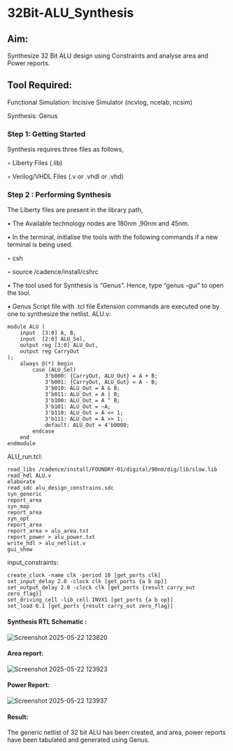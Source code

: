 # 32Bit-ALU_Synthesis

## Aim:

Synthesize 32 Bit ALU design using Constraints and analyse area and Power reports.

## Tool Required:

Functional Simulation: Incisive Simulator (ncvlog, ncelab, ncsim)

Synthesis: Genus

### Step 1: Getting Started

Synthesis requires three files as follows,

◦ Liberty Files (.lib)

◦ Verilog/VHDL Files (.v or .vhdl or .vhd)

### Step 2 : Performing Synthesis

The Liberty files are present in the library path,

• The Available technology nodes are 180nm ,90nm and 45nm.

• In the terminal, initialise the tools with the following commands if a new terminal is being
used.

◦ csh

◦ source /cadence/install/cshrc

• The tool used for Synthesis is “Genus”. Hence, type “genus -gui” to open the tool.

• Genus Script file with .tcl file Extension commands are executed one by one to synthesize the netlist.
ALU.v:
```
module ALU (
    input  [3:0] A, B,
    input  [2:0] ALU_Sel,
    output reg [3:0] ALU_Out,
    output reg CarryOut
);
    always @(*) begin
        case (ALU_Sel)
            3'b000: {CarryOut, ALU_Out} = A + B;
            3'b001: {CarryOut, ALU_Out} = A - B;
            3'b010: ALU_Out = A & B;
            3'b011: ALU_Out = A | B;
            3'b100: ALU_Out = A ^ B;
            3'b101: ALU_Out = ~A;
            3'b110: ALU_Out = A << 1;
            3'b111: ALU_Out = A >> 1;
            default: ALU_Out = 4'b0000;
        endcase
    end
endmodule
```
ALU_run.tcl:
```
read_libs /cadence/install/FOUNDRY-01/digital/90nm/dig/lib/slow.lib
read_hdl ALU.v
elaborate
read_sdc alu_design_constrains.sdc 
syn_generic
report_area
syn_map
report_area
syn_opt
report_area 
report_area > alu_area.txt
report_power > alu_power.txt
write_hdl > alu_netlist.v
gui_show
```
input_constraints:
```
create_clock -name clk -period 10 [get_ports clk]
set_input_delay 2.0 -clock clk [get_ports {a b op}]
set_output_delay 2.0 -clock clk [get_ports {result carry_out zero_flag}]
set_driving_cell -lib_cell INVX1 [get_ports {a b op}]
set_load 0.1 [get_ports {result carry_out zero_flag}]
```
#### Synthesis RTL Schematic :
![Screenshot 2025-05-22 123820](https://github.com/user-attachments/assets/763fbebd-9a9b-4bbb-a2e2-a0cd90bf8fd4)

#### Area report:
![Screenshot 2025-05-22 123923](https://github.com/user-attachments/assets/4589d384-9632-405e-8bab-0dde6301cfec)

#### Power Report:
![Screenshot 2025-05-22 123937](https://github.com/user-attachments/assets/85f755fa-3a97-4801-adce-bdc1e51efd33)

#### Result: 

The generic netlist of 32 bit ALU  has been created, and area, power reports have been tabulated and generated using Genus.
